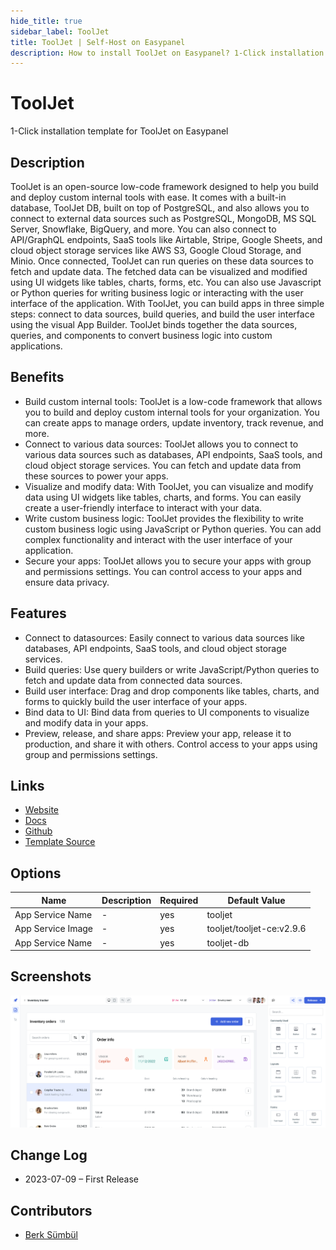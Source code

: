 ```yaml
---
hide_title: true
sidebar_label: ToolJet
title: ToolJet | Self-Host on Easypanel
description: How to install ToolJet on Easypanel? 1-Click installation template for ToolJet on Easypanel
---
```


<!-- generated -->

# ToolJet

1-Click installation template for ToolJet on Easypanel

## Description

ToolJet is an open-source low-code framework designed to help you build and deploy custom internal tools with ease. It comes with a built-in database, ToolJet DB, built on top of PostgreSQL, and also allows you to connect to external data sources such as PostgreSQL, MongoDB, MS SQL Server, Snowflake, BigQuery, and more. You can also connect to API/GraphQL endpoints, SaaS tools like Airtable, Stripe, Google Sheets, and cloud object storage services like AWS S3, Google Cloud Storage, and Minio. Once connected, ToolJet can run queries on these data sources to fetch and update data. The fetched data can be visualized and modified using UI widgets like tables, charts, forms, etc. You can also use Javascript or Python queries for writing business logic or interacting with the user interface of the application. With ToolJet, you can build apps in three simple steps: connect to data sources, build queries, and build the user interface using the visual App Builder. ToolJet binds together the data sources, queries, and components to convert business logic into custom applications.

## Benefits

- Build custom internal tools: ToolJet is a low-code framework that allows you to build and deploy custom internal tools for your organization. You can create apps to manage orders, update inventory, track revenue, and more.
- Connect to various data sources: ToolJet allows you to connect to various data sources such as databases, API endpoints, SaaS tools, and cloud object storage services. You can fetch and update data from these sources to power your apps.
- Visualize and modify data: With ToolJet, you can visualize and modify data using UI widgets like tables, charts, and forms. You can easily create a user-friendly interface to interact with your data.
- Write custom business logic: ToolJet provides the flexibility to write custom business logic using JavaScript or Python queries. You can add complex functionality and interact with the user interface of your application.
- Secure your apps: ToolJet allows you to secure your apps with group and permissions settings. You can control access to your apps and ensure data privacy.

## Features

- Connect to datasources: Easily connect to various data sources like databases, API endpoints, SaaS tools, and cloud object storage services.
- Build queries: Use query builders or write JavaScript/Python queries to fetch and update data from connected data sources.
- Build user interface: Drag and drop components like tables, charts, and forms to quickly build the user interface of your apps.
- Bind data to UI: Bind data from queries to UI components to visualize and modify data in your apps.
- Preview, release, and share apps: Preview your app, release it to production, and share it with others. Control access to your apps using group and permissions settings.

## Links

- [Website](https://docs.tooljet.com)
- [Docs](https://docs.tooljet.com)
- [Github](https://github.com/ToolJet/ToolJet)
- [Template Source](https://github.com/easypanel-io/templates/tree/main/templates/tooljet)

## Options

Name | Description | Required | Default Value
-|-|-|-
App Service Name | - | yes | tooljet
App Service Image | - | yes | tooljet/tooljet-ce:v2.9.6
App Service Name | - | yes | tooljet-db

## Screenshots

![ToolJet Screenshot](./assets/screenshot.png)

## Change Log

- 2023-07-09 – First Release

## Contributors

- [Berk Sümbül](https://berksmbl.com)
